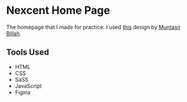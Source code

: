 # Nexcent Home Page
The homepage that I made for practice. I used [this](https://www.figma.com/design/cyhCCxIjSx650XDLxeZjMk/Minimal-Landing-Page-Design-%7C-Website-Home-Page-Design-%7C-Agency-Website-UI-Design--Community-?node-id=1-2&p=f&t=zub8BVdWit7vcgqa-0) design by [Muntasir Billah](https://www.figma.com/@itsmuntasirb).
## Tools Used
- HTML
- CSS
- SaSS
- JavaScript
- Figma